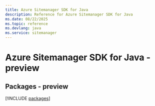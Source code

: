 ```yaml
---
title: Azure Sitemanager SDK for Java
description: Reference for Azure Sitemanager SDK for Java
ms.date: 08/22/2025
ms.topic: reference
ms.devlang: java
ms.service: sitemanager
---
```

# Azure Sitemanager SDK for Java - preview
## Packages - preview
[!INCLUDE [packages](sitemanager-index.md)]